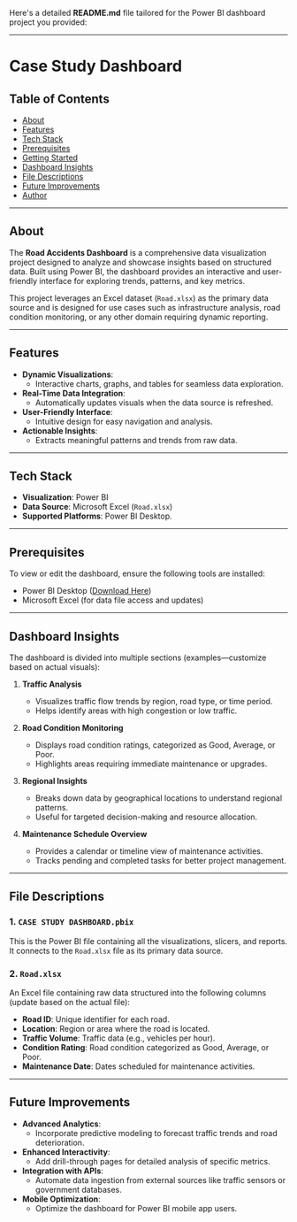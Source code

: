 Here's a detailed **README.md** file tailored for the Power BI dashboard project you provided:  

---

# Case Study Dashboard  

## Table of Contents  
- [About](#about)  
- [Features](#features)  
- [Tech Stack](#tech-stack)  
- [Prerequisites](#prerequisites)  
- [Getting Started](#getting-started)  
- [Dashboard Insights](#dashboard-insights)  
- [File Descriptions](#file-descriptions)  
- [Future Improvements](#future-improvements)  
- [Author](#author)  

---

## About  
The **Road Accidents Dashboard** is a comprehensive data visualization project designed to analyze and showcase insights based on structured data. Built using Power BI, the dashboard provides an interactive and user-friendly interface for exploring trends, patterns, and key metrics.  

This project leverages an Excel dataset (`Road.xlsx`) as the primary data source and is designed for use cases such as infrastructure analysis, road condition monitoring, or any other domain requiring dynamic reporting.  

---

## Features  
- **Dynamic Visualizations**:  
  - Interactive charts, graphs, and tables for seamless data exploration.  
- **Real-Time Data Integration**:  
  - Automatically updates visuals when the data source is refreshed.  
- **User-Friendly Interface**:  
  - Intuitive design for easy navigation and analysis.  
- **Actionable Insights**:  
  - Extracts meaningful patterns and trends from raw data.  

---

## Tech Stack  
- **Visualization**: Power BI  
- **Data Source**: Microsoft Excel (`Road.xlsx`)  
- **Supported Platforms**: Power BI Desktop. 

---

## Prerequisites  
To view or edit the dashboard, ensure the following tools are installed:  
- Power BI Desktop ([Download Here](https://powerbi.microsoft.com/en-us/desktop/))  
- Microsoft Excel (for data file access and updates)  

---

## Dashboard Insights  

The dashboard is divided into multiple sections (examples—customize based on actual visuals):  

1. **Traffic Analysis**  
   - Visualizes traffic flow trends by region, road type, or time period.  
   - Helps identify areas with high congestion or low traffic.  

2. **Road Condition Monitoring**  
   - Displays road condition ratings, categorized as Good, Average, or Poor.  
   - Highlights areas requiring immediate maintenance or upgrades.  

3. **Regional Insights**  
   - Breaks down data by geographical locations to understand regional patterns.  
   - Useful for targeted decision-making and resource allocation.  

4. **Maintenance Schedule Overview**  
   - Provides a calendar or timeline view of maintenance activities.  
   - Tracks pending and completed tasks for better project management.  

---

## File Descriptions  

### 1. **`CASE STUDY DASHBOARD.pbix`**  
This is the Power BI file containing all the visualizations, slicers, and reports. It connects to the `Road.xlsx` file as its primary data source.  

### 2. **`Road.xlsx`**  
An Excel file containing raw data structured into the following columns (update based on the actual file):  
- **Road ID**: Unique identifier for each road.  
- **Location**: Region or area where the road is located.  
- **Traffic Volume**: Traffic data (e.g., vehicles per hour).  
- **Condition Rating**: Road condition categorized as Good, Average, or Poor.  
- **Maintenance Date**: Dates scheduled for maintenance activities.  

---

## Future Improvements  
- **Advanced Analytics**:  
  - Incorporate predictive modeling to forecast traffic trends and road deterioration.  
- **Enhanced Interactivity**:  
  - Add drill-through pages for detailed analysis of specific metrics.  
- **Integration with APIs**:  
  - Automate data ingestion from external sources like traffic sensors or government databases.  
- **Mobile Optimization**:  
  - Optimize the dashboard for Power BI mobile app users.  

